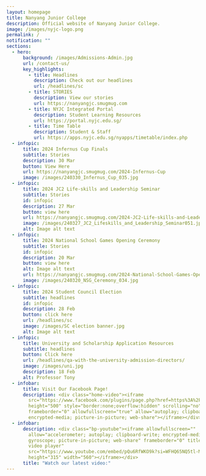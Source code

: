 ```yaml
---
layout: homepage
title: Nanyang Junior College
description: Official website of Nanyang Junior College.
image: /images/nyjc-logo.png
permalink: /
notification: ""
sections:
  - hero:
      background: /images/Admissions-Admin.jpg
      url: /contact-us/
      key_highlights:
        - title: Headlines
          description: Check out our headlines
          url: /headlines/sc
        - title: STORIES
          description: View our stories
          url: https://nanyangjc.smugmug.com
        - title: NYJC Integrated Portal
          description: Student Learning Resources
          url: https://portal.nyjc.edu.sg/
        - title: Time Table
          description: Student & Staff
          url: https://apps.nyjc.edu.sg/nyapps/timetable/index.php
  - infopic:
      title: 2024 Infernus Cup Finals
      subtitle: Stories
      description: 30 Mar
      button: View Here
      url: https://nanyangjc.smugmug.com/2024-Infernus-Cup
      image: /images/240330_Infernus_Cup_035.jpg
  - infopic:
      title: 2024 JC2 Life-skills and Leadership Seminar
      subtitle: Stories
      id: infopic
      description: 27 Mar
      button: view here
      url: https://nanyangjc.smugmug.com/2024-JC2-Life-skills-and-Leadership-Seminar
      image: /images/240327_JC2_Lifeskills_and_Leadership_Seminar051.jpg
      alt: Image alt text
  - infopic:
      title: 2024 National School Games Opening Ceremony
      subtitle: Stories
      id: infopic
      description: 20 Mar
      button: view here
      alt: Image alt text
      url: https://nanyangjc.smugmug.com/2024-National-School-Games-Opening-Ceremony
      image: /images/240320_NSG_Ceremony_034.jpg
  - infopic:
      title: 2024 Student Council Election
      subtitle: headlines
      id: infopic
      description: 28 Feb
      button: click here
      url: /headlines/sc
      image: /images/SC election banner.jpg
      alt: Image alt text
  - infopic:
      title: University and Scholarship Application Resources
      subtitle: headlines
      button: Click here
      url: /headlines/qa-with-the-university-admission-directors/
      image: /images/uni.jpg
      description: 18 Feb
      alt: Professor Tony
  - infobar:
      title: Visit Our Facebook Page!
      description: <div class="home-video"><iframe
        src="https://www.facebook.com/plugins/page.php?href=https%3A%2F%2Fwww.facebook.com%2FNanyangjc%2F&tabs=timeline&width=340&height=500&small_header=false&adapt_container_width=true&hide_cover=false&show_facepile=true&appId"
        height="500" style="border:none;overflow:hidden" scrolling="no"
        frameborder="0" allowfullscreen="true" allow="autoplay; clipboard-write;
        encrypted-media; picture-in-picture; web-share"></iframe></div>
  - infobar:
      description: <div class="bp-youtube"><iframe allowfullscreen=""
        allow="accelerometer; autoplay; clipboard-write; encrypted-media;
        gyroscope; picture-in-picture; web-share" frameborder="0" title="YouTube
        video player"
        src="https://www.youtube.com/embed/pQu6RfWKO9k?si=WFHQ65NQ5tl-M84f"
        height="315" width="560"></iframe></div>
      title: "Watch our latest video:"
---
```

